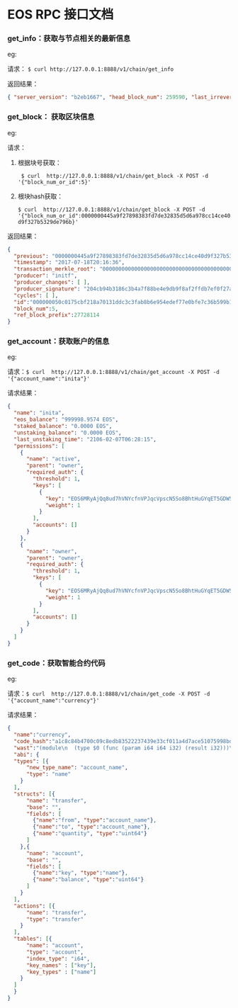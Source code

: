 # EOS RPC 接口文档

### get_info：获取与节点相关的最新信息 

eg:

请求：  ` $ curl http://127.0.0.1:8888/v1/chain/get_info `

返回结果：

```json
{ "server_version": "b2eb1667", "head_block_num": 259590, "last_irreversible_block_num": 259573, "head_block_id": "0003f60677f3707f0704f16177bf5f007ebd45eb6efbb749fb1c468747f72046", "head_block_time": "2017-12-10T17:05:36", "head_block_producer": "initp", "recent_slots": "1111111111111111111111111111111111111111111111111111111111111111", "participation_rate": "1.00000000000000000" }
```

### get_block： 获取区块信息

eg:

请求：

1. 根据块号获取：

   ` $ curl  http://127.0.0.1:8888/v1/chain/get_block -X POST -d '{"block_num_or_id":5}'`

2. 根块hash获取：

   `$ curl  http://127.0.0.1:8888/v1/chain/get_block -X POST -d '{"block_num_or_id":0000000445a9f27898383fd7de32835d5d6a978cc14ce40d9f327b5329de796b}'`

返回结果：

```json
{
  "previous": "0000000445a9f27898383fd7de32835d5d6a978cc14ce40d9f327b5329de796b",
  "timestamp": "2017-07-18T20:16:36",
  "transaction_merkle_root": "0000000000000000000000000000000000000000000000000000000000000000",
  "producer": "initf",
  "producer_changes": [ ],
  "producer_signature": "204cb94b3186c3b4a7f88be4e9db9f8af2ffdb7ef0f27a065c8177a5fcfacf876f684e59c39fb009903c0c59220b147bb07f1144df1c65d26c57b534a76dd29073",
  "cycles": [ ],
  "id":"000000050c0175cbf218a70131ddc3c3fab8b6e954edef77e0bfe7c36b599b1d",
  "block_num":5,
  "ref_block_prefix":27728114
}
```

### get_account：获取账户的信息 

eg:

请求：`$ curl  http://127.0.0.1:8888/v1/chain/get_account -X POST -d '{"account_name":"inita"}' `

请求结果：

```json
{
  "name": "inita",
  "eos_balance": "999998.9574 EOS",
  "staked_balance": "0.0000 EOS",
  "unstaking_balance": "0.0000 EOS",
  "last_unstaking_time": "2106-02-07T06:28:15",
  "permissions": [
    {
      "name": "active",
      "parent": "owner",
      "required_auth": {
        "threshold": 1,
        "keys": [
          {
            "key": "EOS6MRyAjQq8ud7hVNYcfnVPJqcVpscN5So8BhtHuGYqET5GDW5CV",
            "weight": 1
          }
        ],
        "accounts": []
      }
    },
    {
      "name": "owner",
      "parent": "owner",
      "required_auth": {
        "threshold": 1,
        "keys": [
          {
            "key": "EOS6MRyAjQq8ud7hVNYcfnVPJqcVpscN5So8BhtHuGYqET5GDW5CV",
            "weight": 1
          }
        ],
        "accounts": []
      }
    }
  ]
}
```

### get_code：获取智能合约代码 

eg:

请求：`$ curl  http://127.0.0.1:8888/v1/chain/get_code -X POST -d '{"account_name":"currency"}' `

请求结果：

```json
{
  "name":"currency",
  "code_hash":"a1c8c84b4700c09c8edb83522237439e33cf011a4d7ace51075998bd002e04c9",
  "wast":"(module\n  (type $0 (func (param i64 i64 i32) (result i32)))\n ...truncated",
  "abi": {
  "types": [{
      "new_type_name": "account_name",
      "type": "name"
    }
  ],
  "structs": [{
      "name": "transfer",
      "base": "",
      "fields": [
        {"name":"from", "type":"account_name"},
        {"name":"to", "type":"account_name"},
        {"name":"quantity", "type":"uint64"}
      ]
    },{
      "name": "account",
      "base": "",
      "fields": [
        {"name":"key", "type":"name"},
        {"name":"balance", "type":"uint64"}
      ]
    }
  ],
  "actions": [{
      "name": "transfer",
      "type": "transfer"
    }
  ],
  "tables": [{
      "name": "account",
      "type": "account",
      "index_type": "i64",
      "key_names" : ["key"],
      "key_types" : ["name"]
    }
  ]
  }
}
```


